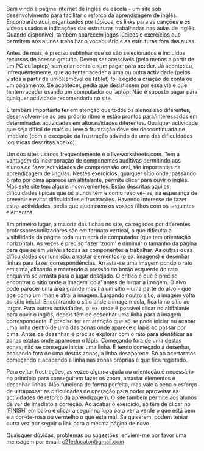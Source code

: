 Bem vindo à pagina internet de inglês da escola - um site sob desenvolvimento para facilitar o reforço da aprendizagem de inglês. Encontrarão aqui, organizados por tópicos, os links para as canções e os vídeos usados e indicações das estruturas trabalhadas nas aulas de inglês. Quando disponível, também aparecem jogos lúdicos e exercícios que permitem aos alunos trabalhar o vocabulário e as estruturas fora das aulas.   
  
Antes de mais, é preciso sublinhar que só são selecionados e incluídos recursos de acesso gratuito. Devem ser acessíveis (pelo menos a partir de um PC ou laptop) sem criar conta e sem pagar para aceder. Já aconteceu, infrequentemente, que ao tentar aceder a uma ou outra actividade (pelos vistos a partir de um telemóvel ou tablet) foi exigido a criação de conta ou um pagamento. Se acontecer, pedia que desistissem por essa via e que tentem aceder usando um computador ou laptop. Não é suposto pagar para qualquer actividade recomendada no site.  

É também importante ter em atenção que todos os alunos são diferentes, desenvolvem-se ao seu próprio ritmo e estão prontos para/interessados em determinadas actividades em alturas/idades diferentes. Qualquer actividade que seja difícil de mais ou leve a frustração deve ser descontinuada de imediato (com a excepção da frustração advindo de uma das dificuldades logísticas descritas abaixo).  

Um dos sites usados frequentemente é o liveworksheets.com. Tem a vantagem da incorporação de componentes auditivas permitindo aos alunos de fazer actividades de compreensão oral, tão importantes na aprendizagem de línguas. Nestes exercícios, qualquer sítio onde, passando o rato por cima aparece um altifalante, permite clicar para ouvir o inglês. Mas este site tem alguns inconvenientes. Estão descritas aqui as dificuldades típicas que os alunos têm e como resolvê-las, na esperança de prevenir e evitar dificuldades e frustrações. Havendo interesse de fazer estas actividades, pedia que ajudassem os vossos filhos com os seguintes elementos.    

Em primeiro lugar, a maioria das fichas no site, carregados por diferentes professores/utilizadores são em formato vertical, o que dificulta a visibilidade da página toda num ecrã de computador (que tem orientação horizontal). As vezes é preciso fazer ‘zoom’ e diminuir o tamanho da página para que sejam visíveis todas as componentes a trabalhar. As outras duas dificuldades comuns são: arrastar elementos (p.ex. imagens) e desenhar linhas para fazer correspondências. Arrasta-se uma imagem pondo o rato em cima, clicando e mantendo a pressão no botão esquerdo do rato enquanto se arrasta para o lugar desejado. O crítico é que é preciso encontrar o sítio onde a imagem ‘cola’ antes de largar a imagem. O alvo pode parecer uma área grande mas há um sítio – uma parte do alvo - que age como um íman e atrai a imagem. Largando noutro sítio, a imagem volta ao sítio inicial. Encontrando o sítio onde a imagem cola, fica lá no sítio ao largar. Para outras actividades, p. ex. onde é possível clicar no altifalante para ouvir o inglês, depois têm de desenhar uma linha para a imagem correspondente. É preciso ter em atenção que só se pode iniciar ou acabar uma linha dentro de uma das zonas onde aparece o lápis ao passar por cima. Antes de desenhar, é preciso explorar com o rato para identificar as zonas exatas onde aparecem o lápis. Começando fora de uma destas zonas, não se consegue iniciar uma linha. E tendo começado a desenhar, acabando fora de uma destas zonas, a linha desaparece. Só ao acertarmos começando e acabando a linha nas zonas próprias é que fica registado.    

Para evitar frustrações, as vezes alguma ajuda ou orientação é necessário no princípio para conseguirem fazer os zoom, arrastar elementos e desenhar linhas. Não funciona de forma perfeita, mas vale a pena o esforço de ultrapassar as dificuldades de operação para poder aproveitar as actividades de reforço da aprendizagem. O site também permite aos alunos de ver de imediato a correção. Ao acabar o exercício, só têm de clicar no ‘FINISH’ em baixo e clicar a seguir na lupa para ver a verde o que está bem e a cor-de-rosa ou vermelho o que está mal. Se quiserem, podem tentar outra vez por seguir o link para a mesma página de novo.   

Quaisquer dúvidas, problemas ou sugestões, enviem-me por favor uma mensagem por email: c21educator@gmail.com   
